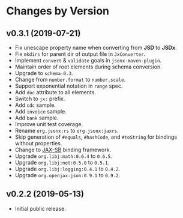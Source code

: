 # Changes by Version

## v0.3.1 (2019-07-21)
* Fix unescape property name when converting from **JSD** to **JSDx**.
* Fix `mkdirs` for parent dir of output file in `JxConverter`.
* Implement `convert` & `validate` goals in `jsonx-maven-plugin`.
* Maintain order of root elements during schema conversion.
* Upgrade to `schema-0.3`.
* Change from `number.format` to `number.scale`.
* Support exponential notation in `range` spec.
* Add `doc` attribute to all elements.
* Switch to `jx:` prefix.
* Add `cdc` sample.
* Add `invoice` sample.
* Add `bank` sample.
* Improve unit test coverage.
* Rename `org.jsonx:rs` to `org.jsonx:jaxrs`.
* Skip generation of `#equals`, `#hashCode`, and `#toString` for bindings without properties.
* Change to [JAX-SB](https://github.com/jaxsb/jaxsb) binding framework.
* Upgrade `org.libj:math:0.6.4` to `0.6.5`.
* Upgrade `org.libj:net:0.5.0` to `0.5.1`.
* Upgrade `org.libj:logging:0.4.1` to `0.4.2`.
* Upgrade `org.openjax:json:0.9.1` to `0.9.2`.

## v0.2.2 (2019-05-13)
* Initial public release.
